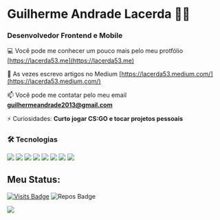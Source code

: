<h1>Guilherme Andrade Lacerda 👨‍💻</h1>
<h3>Desenvolvedor Frontend e Mobile</h3>

💻 Você pode me conhecer um pouco mais pelo meu protfólio [https://lacerda53.me](https://lacerda53.me)

📝 As vezes escrevo artigos no Medium [https://lacerda53.medium.com/](https://lacerda53.medium.com/)

📫 Você pode me contatar pelo meu email **guilhermeandrade2013@gmail.com**

⚡ Curiosidades: **Curto jogar CS:GO e tocar projetos pessoais**


<h3>🛠 Tecnologias</h3>

<p>
  <img src="https://img.shields.io/badge/Sharp%20-593399.svg?&style=for-the-badge&logo=c&logoColor=white"/>
  <img src="https://img.shields.io/badge/.NET%20Core%20-8a2be2.svg?&style=for-the-badge&logo=.net&logoColor=white"/>
  <img src="https://img.shields.io/badge/javascript%20-%23323330.svg?&style=for-the-badge&logo=javascript&logoColor=%23F7DF1E"/>
  <img src="https://img.shields.io/badge/typescript-white.svg?&style=for-the-badge&logo=typescript&logoColor=blue"/>
  <img src="https://img.shields.io/badge/react%20-%2320232a.svg?&style=for-the-badge&logo=react&logoColor=%2361DAFB"/>
  <img src="https://img.shields.io/badge/react_native%20-%2320232a.svg?&style=for-the-badge&logo=react&logoColor=%2361DAFB"/>
  <img src="https://img.shields.io/badge/git%20-%23F05033.svg?&style=for-the-badge&logo=git&logoColor=white"/>
  <img src="https://img.shields.io/badge/github%20-%23121011.svg?&style=for-the-badge&logo=github&logoColor=white"/>
</p>

## Meu Status:
[![Visits Badge](https://badges.pufler.dev/visits/lacerda53/lacerda53?style=for-the-badge)](https://github.com/lacerda53/lacerda53)
![Repos Badge](https://badges.pufler.dev/repos/lacerda53?style=for-the-badge)


<img src = "https://github-readme-stats.vercel.app/api?username=lacerda53&show_icons=true&theme=dark&line_height=27&hide=contribs,prs">
